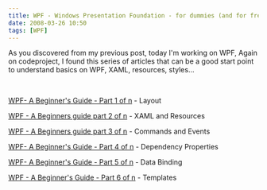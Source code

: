 ```yaml
---
title: WPF - Windows Presentation Foundation - for dummies (and for free:-)A
date: 2008-03-26 10:50
tags: [WPF]
---
```

<p>As you discovered from my previous post, today I'm working on WPF, Again on codeproject, I found this series of articles that can be a good start point to understand basics on WPF, XAML, resources, styles...</p>  <p>&#160;</p>  <p><a title="WPF- A Beginner&#39;s Guide - Part 1 of n" href="http://www.codeproject.com/KB/WPF/BeginWPF1.aspx">WPF- A Beginner's Guide - Part 1 of n</a> - Layout</p>  <p><a title="WPF - A Beginners guide part 2 of n" href="http://www.codeproject.com/KB/WPF/BeginWPF2.aspx">WPF - A Beginners guide part 2 of n</a> - XAML and Resources</p>  <p><a title="WPF - A Beginners guide part 3 of n" href="http://www.codeproject.com/KB/WPF/BeginWPF3.aspx">WPF - A Beginners guide part 3 of n</a> - Commands and Events</p>  <p><a title="WPF- A Beginner&#39;s Guide - Part 4 of n" href="http://www.codeproject.com/KB/WPF/BeginWPF4.aspx">WPF- A Beginner's Guide - Part 4 of n</a> - Dependency Properties</p>  <p><a title="WPF- A Beginner&#39;s Guide - Part 5 of n" href="http://www.codeproject.com/KB/WPF/BeginWPF5.aspx">WPF- A Beginner's Guide - Part 5 of n</a> - Data Binding</p>  <p><a title="Templates" href="http://www.codeproject.com/KB/WPF/BeginWPF6.aspx">WPF - A Beginner's Guide - Part 6 of n</a> - Templates</p>
